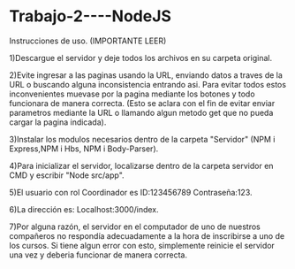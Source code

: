 # Trabajo-2----NodeJS

Instrucciones de uso. (IMPORTANTE LEER)

1)Descargue el servidor y deje todos los archivos en su carpeta original.

2)Evite ingresar a las paginas usando la URL, enviando datos a traves de la URL o buscando alguna inconsistencia entrando asi. 
Para evitar todos estos inconvenientes muevase por la pagina mediante los botones y todo funcionara de manera correcta. 
(Esto se aclara con el fin de evitar enviar parametros mediante la URL o llamando algun metodo get que no pueda cargar la pagina indicada).

3)Instalar los modulos necesarios dentro de la carpeta "Servidor" (NPM i Express,NPM i Hbs, NPM i Body-Parser).

4)Para inicializar el servidor, localizarse dentro de la carpeta servidor en CMD y escribir "Node src/app".

5)El usuario con rol Coordinador es ID:123456789 Contraseña:123.

6)La dirección es: Localhost:3000/index.

7)Por alguna razón, el servidor en el computador de uno de nuestros compañeros no respondía adecuadamente a la hora de inscribirse a uno de los cursos. Si tiene algun error con esto, simplemente reinicie el servidor una vez y deberia funcionar de manera correcta.
